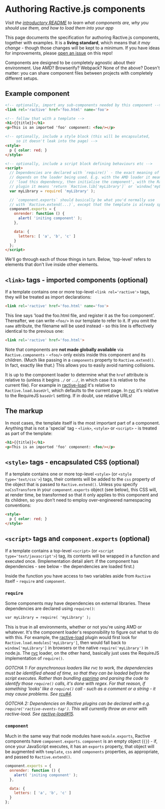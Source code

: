 # Authoring Ractive.js components

*Visit the [introductory README](https://github.com/ractivejs/component-spec/blob/master/README.md) to learn what components are, why you should use them, and how to load them into your app*

This page documents the specification for authoring Ractive.js components, together with examples. It is a **living standard**, which means that *it may change* - though those changes will be kept to a minimum. If you have ideas for improvements, please [open an issue](https://github.com/ractivejs/component-spec/issues/new) on this repo!

Components are designed to be completely agnostic about their environment. Use AMD? Browserify? Webpack? None of the above? Doesn't matter: you can share component files between projects with completely different setups.


## Example component

```html
<!-- optionally, import any sub-components needed by this component -->
<link rel='ractive' href='foo.html' name='foo'>

<!-- follow that with a template -->
<h1>{{title}}</h1>
<p>This is an imported 'foo' component: <foo/></p>

<!-- optionally, include a style block (this will be encapsulated,
     so it doesn't leak into the page) -->
<style>
  p { color: red; }
</style>

<!-- optionally, include a script block defining behaviours etc -->
<script>
  // Dependencies are declared with `require()` - the exact meaning of this
  // depends on the loader being used. E.g. with the AMD loader it means
  // 'load this dependency, then initialise the component', with the Ractive.load()
  // plugin it means 'return `Ractive.lib['myLibrary']` or `window['myLibrary']`'
  var myLibrary = require( 'myLibrary' );

  // `component.exports` should basically be what you'd normally use
  // with `Ractive.extend(...)`, except that the template is already specified
  component.exports = {
    onrender: function () {
      alert( 'initing component' );
    },

    data: {
      letters: [ 'a', 'b', 'c' ]
    }
  };
</script>
```

We'll go through each of those things in turn. Below, 'top-level' refers to elements that don't live inside other elements.


## `<link>` tags - imported components (optional)

If a template contains one or more top-level `<link rel='ractive'>` tags, they will be treated as import declarations:

```html
<link rel='ractive' href='foo.html' name='foo'>
```

This line says 'load the foo.html file, and register it as the foo component'. Thereafter, we can write `<foo/>` in our template to refer to it. If you omit the `name` attribute, the filename will be used instead - so this line is effectively identical to the previous one:

```html
<link rel='ractive' href='foo.html'>
```

Note that components are **not made globally available** via `Ractive.components` - `<foo/>` only exists inside this component and its children. (Much like passing in a `components` property to `Ractive.extend()`. In fact, exactly like that.) This allows you to easily avoid naming collisions.

It is up to the component loader to determine what the `href` attribute is relative to (unless it begins `./` or `../`, in which case it is relative to the current file). For example in [ractive-load](https://github.com/ractivejs/ractive-load) it's relative to `Ractive.load.baseUrl`, which defaults to the current page. In [rvc](https://github.com/ractivejs/rvc) it's relative to the RequireJS `baseUrl` setting. If in doubt, use relative URLs!


## The markup

In most cases, the template itself is the most important part of a component. Anything that is not a 'special' tag - `<link>`, `<style>` or `<script>` - is treated as part of the template:

```html
<h1>{{title}}</h1>
<p>This is an imported 'foo' component: <foo/></p>
```


## `<style>` tags - encapsulated CSS (optional)

If a template contains one or more top-level `<style>` (or `<style type='text/css'>`) tags, their contents will be added to the `css` property of the object that is passed to `Ractive.extend()`. Unless you specify `noCssTransform` in your `component.exports` object (see below), this CSS will, at render time, be transformed so that it only applies to this component and its children, so you don't need to employ over-engineered namespacing conventions:

```html
<style>
  p { color: red; }
</style>
```


## `<script>` tags and `component.exports` (optional)

If a template contains a top-level `<script>` (or `<script type='text/javascript'>`) tag, its contents will be wrapped in a function and executed once. (Implementation detail alert: if the component has dependencies - see below - the dependencies are loaded first.)

Inside the function you have access to two variables aside from `Ractive` itself - `require` and `component`.


### `require`

Some components may have dependencies on external libraries. These dependencies are declared using `require()`:

```html
var myLibrary = require( 'myLibrary' );
```

This is true in all environments, whether or not you're using AMD or whatever. It's the component loader's responsibility to figure out what to do with this. For example, the [ractive-load](https://github.com/ractivejs/ractive-load) plugin would first look for `Ractive.load.modules['myLibrary']`, then would fall back to `window['myLibrary']` in browsers or the native `require('myLibrary')` in node.js. The [rvc](https://github.com/ractivejs/rvc) loader, on the other hand, basically just uses the RequireJS implementation of `require()`.

*GOTCHA 1: For asynchronous loaders like rvc to work, the dependencies must be identified ahead of time, so that they can be loaded before the script executes. Rather than bundling [esprima](http://esprima.org/) and parsing the code to identify those `require()` calls, it's done with regex. For that reason, if something 'looks' like a `require()` call - such as a comment or a string - it may cause problems. See [rcu#4](https://github.com/ractivejs/rcu/issues/4).*

*GOTCHA 2: Dependencies on Ractive plugins can be declared with e.g. `require('ractive-events-tap')`. This will currently throw an error with ractive-load. See [ractive-load#15](https://github.com/ractivejs/ractive-load/issues/15).*


### `component`

Much in the same way that node modules have `module.exports`, Ractive components have `component.exports`. `component` is an empty object (`{}`) - if, once your JavaScript executes, it has an `exports` property, that object will be augmented with `template`, `css` and `components` properties, as appropriate, and passed to `Ractive.extend()`.

```js
component.exports = {
  onrender: function () {
    alert( 'initing component' );
  },

  data: {
    letters: [ 'a', 'b', 'c' ]
  }
};
```


